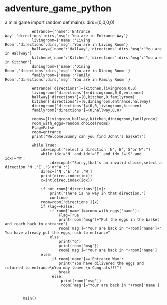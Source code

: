 # adventure_game_python
a mini game
            import random
            def main():
                dirs=(0,0,0,0)

                entrance={'name':'Entrance Way','directions':dirs,'msg':'You are in Entrance Way'}
                livingroom={'name':'Living Room','directions':dirs,'msg':'You are in Living Room'}
                hallway={'name':'Hallway','directions':dirs,'msg':'You are in Hallway'}
                kitchen={'name':'Kitchen','directions':dirs,'msg':'You are in Kitchen'}
                diningroom={'name':'Dining Room','directions':dirs,'msg':'You are in Dining Room '}
                familyroom={'name':'Family Room','directions':dirs,'msg':'You are in Family Room '}

                entrance['directions']=(kitchen,livingroom,0,0)
                livingroom['directions']=(diningroom,0,0,entrance)
                hallway['directions']=(0,kitchen,0,familyroom)
                kitchen['directions']=(0,diningroom,entrance,hallway)
                diningroom['directions']=(0,0,livingroom,kitchen)
                familyroom['directions']=(0,hallway,0,0)

                rooms=[livingroom,hallway,kitchen,diningroom,familyroom]
                room_with_eggs=random.choice(rooms)
                Flag=False
                room=entrance
                print("Welcome,Bunny can you find John\'s basket?")

                while True:
                    idx=input("select a direction 'N','E','S'or'W':")
                    while idx!='N' and idx!='E' and idx !='S' and idx!='W':
                        idx=input("Sorry,that's an invalid choice,select a direction 'N','E','S'or'W':")
                    direc=['N','E','S','W']
                    print(direc.index(idx))
                    x=int(direc.index(idx))

                    if not room['directions'][x]:
                        print("There is no way in that direction,")
                        continue
                    room=room['directions'][x]
                    if Flag==False:
                        if room['name']==room_with_eggs['name']:
                            Flag=True
                            print(room['msg']+"Put the eggs in the basket and reach back to entrance")
                            room['msg']="Your are back in "+room['name']+" You have already put the eggs,rush to entrance"
                        else :
                            print("q")
                            print(room['msg'])
                            room['msg']="Your are back in "+room['name']
                    else:
                         if room['name']=='Entrance Way':
                            print("You have dilivered the eggs and returned to entrance\nYou may leave \n Congrats!!!")
                            break
                         else:
                             print(room['msg'])
                             room['msg']="Your are back in "+room['name']


            main()         
